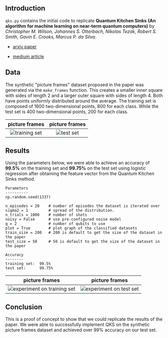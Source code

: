 ## Introduction 
`qks.py` contains the initial code to replicate **Quantum Kitchen Sinks** **(An algorithm for machine learning on near-term quantum computers)** by *Christopher M. Wilson, Johannes S. Otterbach, Nikolas Tezak, Robert S. Smith, Gavin E. Crooks, Marcus P. da Silva*. 

- [arxiv paper](https://arxiv.org/pdf/1806.08321.pdf)

- [medium article](https://medium.com/rigetti/quantum-kitchen-sinks-an-algorithm-for-machine-learning-on-near-term-quantum-computers-d26bd776c338)

## Data
The synthetic "picture frames" dataset proposed in the paper was generated via the `make_frames` function. This creates a smaller inner square with sides of length 2 and a larger outer square with sides of length 4. Both have points uniformly distributed around the average. The training set is composed of 1600 two-dimensional points, 800 for each class. While the test set is 400 two-dimensional points, 200 for each class. 


picture frames             |  picture frames
:-------------------------:|:-------------------------:
![training set](https://github.com/zackgow/public_research/raw/quantum_kitchen_sinks/Experiments/forest_QKS/figs/training_dataset.png) |  ![test set](https://github.com/zackgow/public_research/raw/quantum_kitchen_sinks/Experiments/forest_QKS/figs/test_dataset.png)

## Results
Using the parameters below, we were able to achieve an accuracy of **99.5%** on the training set and **99.75%** on the test set using logistic regression after obtaining the feature vector from the Quantum Kitchen Sinks method. 

    Parameters
    ----------
    np.random.seed(1337)

    n_episodes = 20    # number of episodes the dataset is iterated over
    sigma2 = 1         # spread of the distribution.
    n_trials = 1000    # number of shots
    noisy = False      # use pre-configured noise model
    q = 2              # number of qubits to use
    plot = True        # plot graph of the classified datasets
    train_size = 200   # 200 is default to get the size of the dataset in the paper
    test_size = 50     # 50 is default to get the size of the dataset in the paper
     
    Accuracy
    --------
    training set:  99.5%
    test set:      99.75%

picture frames             |  picture frames
:-------------------------:|:-------------------------:
![experiment on training set](https://github.com/zackgow/public_research/raw/quantum_kitchen_sinks/Experiments/forest_QKS/figs/results_experiment_train.png)|  ![experiment on test set](https://github.com/zackgow/public_research/raw/quantum_kitchen_sinks/Experiments/forest_QKS/figs/results_experiment_test.png)


## Conclusion
This is a proof of concept to show that we could replicate the results of the paper. We were able to successfully implement QKS on the synthetic picture frames dataset and achieved over 99% accuracy on our test set. 
